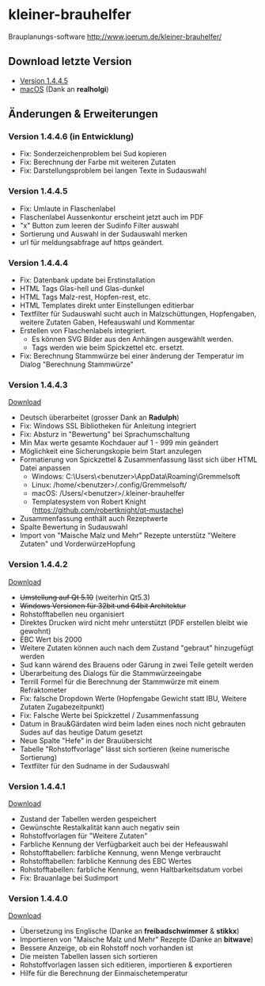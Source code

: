 # kleiner-brauhelfer
Brauplanungs-software
http://www.joerum.de/kleiner-brauhelfer/
## Download letzte Version
- [Version 1.4.4.5](https://github.com/Gremmel/kleiner-brauhelfer/releases/tag/v1.4.4.5)
- [macOS](https://github.com/realholgi/kleiner-brauhelfer/releases) (Dank an **realholgi**)
## Änderungen & Erweiterungen
### Version 1.4.4.6 (in Entwicklung)
- Fix: Sonderzeichenproblem bei Sud kopieren
- Fix: Berechnung der Farbe mit weiteren Zutaten
- Fix: Darstellungsproblem bei langen Texte in Sudauswahl

### Version 1.4.4.5
- Fix: Umlaute in Flaschenlabel
- Flaschenlabel Aussenkontur erscheint jetzt auch im PDF
- "x" Button zum leeren der Sudinfo Filter auswahl
- Sortierung und Auswahl in der Sudauswahl merken
- url für meldungsabfrage auf https geändert.

### Version 1.4.4.4
- Fix: Datenbank update bei Erstinstallation
- HTML Tags Glas-hell und Glas-dunkel
- HTML Tags Malz-rest, Hopfen-rest, etc.
- HTML Templates direkt unter Einstellungen editierbar
- Textfilter für Sudauswahl sucht auch in Malzschüttungen, Hopfengaben, weitere Zutaten Gaben, Hefeauswahl und Kommentar
- Erstellen von Flaschenlabels integriert. 
  - Es können SVG Bilder aus den Anhängen ausgewählt werden. 
  - Tags werden wie beim Spickzettel etc. ersetzt.
- Fix: Berechnung Stammwürze bei einer änderung der Temperatur im Dialog "Berechnung Stammwürze"
### Version 1.4.4.3
[Download](https://github.com/Gremmel/kleiner-brauhelfer/releases/tag/v1.4.4.3)
- Deutsch überarbeitet (grosser Dank an **Radulph**)
- Fix: Windows SSL Bibliotheken für Anleitung integriert
- Fix: Absturz in "Bewertung" bei Sprachumschaltung
- Min Max werte gesamte Kochdauer auf 1 - 999 min geändert
- Möglichkeit eine Sicherungskopie beim Start anzulegen
- Formatierung von Spickzettel & Zusammenfassung lässt sich über HTML Datei anpassen
  - Windows: C:\\Users\\&lt;benutzer&gt;\\AppData\\Roaming\\Gremmelsoft
  - Linux: /home/&lt;benutzer&gt;/.config/Gremmelsoft/
  - macOS: /Users/&lt;benutzer&gt;/.kleiner-brauhelfer
  - Templatesystem von Robert Knight (https://github.com/robertknight/qt-mustache)
- Zusammenfassung enthält auch Rezeptwerte
- Spalte Bewertung in Sudauswahl
- Import von "Maische Malz und Mehr" Rezepte unterstütz "Weitere Zutaten" und VorderwürzeHopfung
### Version 1.4.4.2
[Download](https://github.com/Gremmel/kleiner-brauhelfer/releases/tag/v1.4.4.2)
- ~~Umstellung auf Qt 5.10~~ (weiterhin Qt5.3)
- ~~Windows Versionen für 32bit und 64bit Architektur~~
- Rohstofftabellen neu organisiert
- Direktes Drucken wird nicht mehr unterstützt (PDF erstellen bleibt wie gewohnt)
- EBC Wert bis 2000
- Weitere Zutaten können auch nach dem Zustand "gebraut" hinzugefügt werden
- Sud kann wärend des Brauens oder Gärung in zwei Teile geteilt werden 
- Überarbeitung des Dialogs für die Stammwürzeeingabe
- Terrill Formel für die Berechnung der Stammwürze mit einem Refraktometer
- Fix: falsche Dropdown Werte (Hopfengabe Gewicht statt IBU, Weitere Zutaten Zugabezeitpunkt)
- Fix: Falsche Werte bei Spickzettel / Zusammenfassung
- Datum in Brau&Gärdaten wird beim laden eines noch nicht gebrauten Sudes auf das heutige Datum gesetzt
- Neue Spalte "Hefe" in der Brauübersicht
- Tabelle "Rohstoffvorlage" lässt sich sortieren (keine numerische Sortierung)
- Textfilter für den Sudname in der Sudauswahl
### Version 1.4.4.1
[Download](https://github.com/Gremmel/kleiner-brauhelfer/releases/tag/v1.4.4.1)
- Zustand der Tabellen werden gespeichert
- Gewünschte Restalkalität kann auch negativ sein
- Rohstoffvorlagen für "Weitere Zutaten"
- Farbliche Kennung der Verfügbarkeit auch bei der Hefeauswahl
- Rohstofftabellen: farbliche Kennung, wenn Menge verbraucht
- Rohstofftabellen: farbliche Kennung des EBC Wertes
- Rohstofftabellen: farbliche Kennung, wenn Haltbarkeitsdatum vorbei
- Fix: Brauanlage bei Sudimport
### Version 1.4.4.0
[Download](https://github.com/Gremmel/kleiner-brauhelfer/releases/tag/v1.4.4.0)
- Übersetzung ins Englische (Danke an **freibadschwimmer** & **stikkx**)
- Importieren von "Maische Malz und Mehr" Rezepte (Danke an **bitwave**)
- Bessere Anzeige, ob ein Rohstoff noch vorhanden ist
- Die meisten Tabellen lassen sich sortieren
- Rohstoffvorlagen lassen sich editieren, importieren & exportieren
- Hilfe für die Berechnung der Einmaischetemperatur
